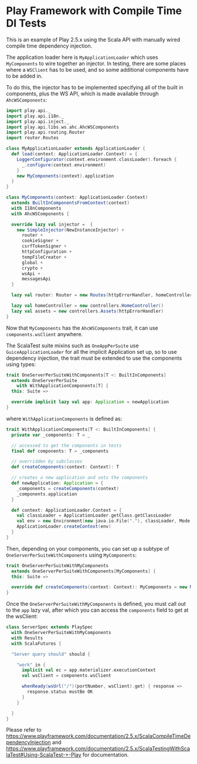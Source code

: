 # Play Framework with Compile Time DI Tests

This is an example of Play 2.5.x using the Scala API with manually wired compile time dependency injection.

The application loader here is `MyApplicationLoader` which uses `MyComponents` to wire together an injector.  In testing, there are some places where a `WSClient` has to be used, and so some additional components have to be added in.
 
To do this, the injector has to be implemented specifying all of the built in components, plus the WS API, which is made available through `AhcWSComponents`:

``` scala
import play.api._
import play.api.i18n._
import play.api.inject._
import play.api.libs.ws.ahc.AhcWSComponents
import play.api.routing.Router
import router.Routes

class MyApplicationLoader extends ApplicationLoader {
  def load(context: ApplicationLoader.Context) = {
    LoggerConfigurator(context.environment.classLoader).foreach {
      _.configure(context.environment)
    }
    new MyComponents(context).application
  }
}

class MyComponents(context: ApplicationLoader.Context) 
  extends BuiltInComponentsFromContext(context)
  with I18nComponents
  with AhcWSComponents {

  override lazy val injector =  {
    new SimpleInjector(NewInstanceInjector) +
      router +
      cookieSigner +
      csrfTokenSigner +
      httpConfiguration +
      tempFileCreator +
      global +
      crypto +
      wsApi +
      messagesApi
  }

  lazy val router: Router = new Routes(httpErrorHandler, homeController, assets)

  lazy val homeController = new controllers.HomeController()
  lazy val assets = new controllers.Assets(httpErrorHandler)
}
```

Now that `MyComponents` has the `AhcWSComponents` trait, it can use `components.wsClient` anywhere.  

The ScalaTest suite mixins such as `OneAppPerSuite` use `GuiceApplicationLoader` for all the implicit Application set up, so to use dependency injection, the trait must be extended to use the components using types:

``` scala
trait OneServerPerSuiteWithComponents[T <: BuiltInComponents]
  extends OneServerPerSuite
    with WithApplicationComponents[T] {
  this: Suite =>

  override implicit lazy val app: Application = newApplication
}
```

where `WithApplicationComponents` is defined as:

``` scala
trait WithApplicationComponents[T <: BuiltInComponents] {
  private var _components: T = _

  // accessed to get the components in tests
  final def components: T = _components

  // overridden by subclasses
  def createComponents(context: Context): T

  // creates a new application and sets the components
  def newApplication: Application = {
    _components = createComponents(context)
    _components.application
  }

  def context: ApplicationLoader.Context = {
    val classLoader = ApplicationLoader.getClass.getClassLoader
    val env = new Environment(new java.io.File("."), classLoader, Mode.Test)
    ApplicationLoader.createContext(env)
  }
}
```

Then, depending on your components, you can set up a subtype of `OneServerPerSuiteWithComponents` using `MyComponents`:

``` scala
trait OneServerPerSuiteWithMyComponents
  extends OneServerPerSuiteWithComponents[MyComponents] {
  this: Suite =>

  override def createComponents(context: Context): MyComponents = new MyComponents(context)
}
```

Once the `OneServerPerSuiteWithMyComponents` is defined, you must call out to the `app` lazy val, after which you can access the `components` field to get at the wsClient:

``` scala
class ServerSpec extends PlaySpec
  with OneServerPerSuiteWithMyComponents
  with Results
  with ScalaFutures {

  "Server query should" should {

    "work" in {
      implicit val ec = app.materializer.executionContext
      val wsClient = components.wsClient

      whenReady(wsUrl("/")(portNumber, wsClient).get) { response =>
        response.status mustBe OK
      }
    }

  }
}
```

Please refer to https://www.playframework.com/documentation/2.5.x/ScalaCompileTimeDependencyInjection and https://www.playframework.com/documentation/2.5.x/ScalaTestingWithScalaTest#Using-ScalaTest-+-Play for documentation.

